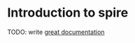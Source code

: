 # Introduction to spire

TODO: write [great documentation](http://jacobian.org/writing/what-to-write/)

